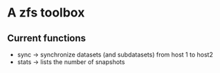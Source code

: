 A zfs toolbox
=============

Current functions
-----------------
* sync -> synchronize datasets (and subdatasets) from host 1 to host2
* stats -> lists the number of snapshots
